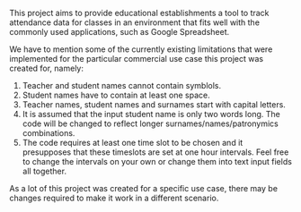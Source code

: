This project aims to provide educational establishments a tool to track attendance data for classes in an environment that fits well with the commonly used applications, such as Google Spreadsheet.

We have to mention some of the currently existing limitations that were implemented for the particular commercial use case this project was created for, namely:
1) Teacher and student names cannot contain symblols.
2) Student names have to contain at least one space.
3) Teacher names, student names and surnames start with capital letters.
4) It is assumed that the input student name is only two words long. The code will be changed to reflect longer surnames/names/patronymics combinations.
5) The code requires at least one time slot to be chosen and it presupposes that these timeslots are set at one hour intervals. Feel free to change the intervals on your own or change them into text input fields all together.

As a lot of this project was created for a specific use case, there may be changes required to make it work in a different scenario.
